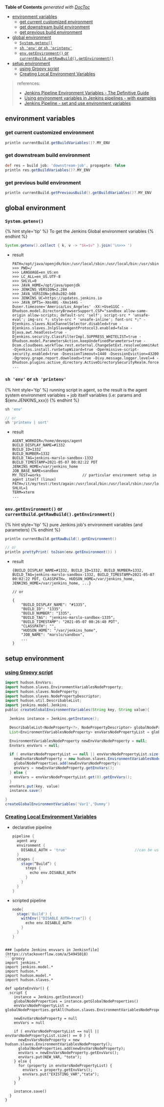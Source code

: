 <!-- START doctoc generated TOC please keep comment here to allow auto update -->
<!-- DON'T EDIT THIS SECTION, INSTEAD RE-RUN doctoc TO UPDATE -->
**Table of Contents**  *generated with [DocToc](https://github.com/thlorenz/doctoc)*

- [environment variables](#environment-variables)
  - [get current customized environment](#get-current-customized-environment)
  - [get downstream build environment](#get-downstream-build-environment)
  - [get previous build environment](#get-previous-build-environment)
- [global environment](#global-environment)
  - [`System.getenv()`](#systemgetenv)
  - [`sh 'env'` or `sh 'printenv'`](#sh-env-or-sh-printenv)
  - [`env.getEnvironment()` or `currentBuild.getRawBuild().getEnvironment()`](#envgetenvironment-or-currentbuildgetrawbuildgetenvironment)
- [setup environment](#setup-environment)
  - [using Groovy script](#using-groovy-script)
  - [Creating Local Environment Variables](#creating-local-environment-variables)

<!-- END doctoc generated TOC please keep comment here to allow auto update -->

> references:
> - [Jenkins Pipeline Environment Variables - The Definitive Guide](https://e.printstacktrace.blog/jenkins-pipeline-environment-variables-the-definitive-guide/)
> - [Using environment variables in Jenkins pipelines - with examples](https://tomd.xyz/jenkins-env-vars/)
> - [Jenkins Pipeline - set and use environment variables](https://code-maven.com/jenkins-pipeline-environment-variables)

## environment variables
### get current customized environment
```groovy
println currentBuild.getBuildVariables()?.MY_ENV
```

### get downstream build environment
```groovy
def res = build job: 'downstream-job', propagate: false
println res.getBuildVariables()?.MY_ENV
```

### get previous build environment
```groovy
println currentBuild.getPreviousBuild().getBuildVariables()?.MY_ENV
```

## global environment
### `System.getenv()`
{% hint style='tip' %}
To get the Jenkins Global environment variables
{% endhint %}

```groovy
System.getenv().collect { k, v -> "$k=$v" }.join('\n>>> ')
```
- result
  ```
  PATH=/opt/java/openjdk/bin:/usr/local/sbin:/usr/local/bin:/usr/sbin:/usr/bin:/sbin:/bin
  >>> PWD=/
  >>> LANGUAGE=en_US:en
  >>> LC_ALL=en_US.UTF-8
  >>> SHLVL=0
  >>> JAVA_HOME=/opt/java/openjdk
  >>> JENKINS_VERSION=2.284
  >>> JAVA_VERSION=jdk8u282-b08
  >>> JENKINS_UC=https://updates.jenkins.io
  >>> JAVA_OPTS=-Xms48G -Xmx144G -Duser.timezone='America/Los_Angeles' -XX:+UseG1GC -Dhudson.model.DirectoryBrowserSupport.CSP="sandbox allow-same-origin allow-scripts; default-src 'self'; script-src * 'unsafe-eval'; img-src *; style-src * 'unsafe-inline'; font-src *;" -Djenkins.slaves.NioChannelSelector.disabled=true -Djenkins.slaves.JnlpSlaveAgentProtocol3.enabled=false -Djava.awt.headless=true -Djenkins.security.ClassFilterImpl.SUPPRESS_WHITELIST=true -Dhudson.model.ParametersAction.keepUndefinedParameters=true -Dcom.cloudbees.workflow.rest.external.ChangeSetExt.resolveCommitAuthors=true -Djenkins.install.runSetupWizard=true -Dpermissive-script-security.enabled=true -DsessionTimeout=1440 -DsessionEviction=43200 -Dgroovy.grape.report.downloads=true -Divy.message.logger.level=4 -Dhudson.plugins.active_directory.ActiveDirectorySecurityRealm.forceLdaps=false
  ...
  ```

### `sh 'env'` or `sh 'printenv'`

{% hint style='tip' %}
running script in agent, so the result is the agent system environment variables + job itself variables (i.e: params and ${env.JENKINS_xxx})
{% endhint %}

```groovy
sh 'env'

// or
sh 'printenv | sort'
```
- result
  ```
  AGENT_WORKDIR=/home/devops/agent
  BUILD_DISPLAY_NAME=#1332
  BUILD_ID=1332
  BUILD_NUMBER=1332
  BUILD_TAG=jenkins-marslo-sandbox-1332
  BUILD_TIMESTAMP=2021-05-07 00:02:22 PDT
  JENKINS_HOME=/var/jenkins_home
  JOB_BASE_NAME=sandbox
  MY_TEST=works                   // particular environment setup in agent itself (linux)
  PATH=/it/my/test:/test/again:/usr/local/bin:/usr/local/sbin:/usr/local/bin:/usr/sbin:/usr/bin:/sbin:/bin
  SHLVL=1
  TERM=xterm
  ...
  ```

### `env.getEnvironment()` or `currentBuild.getRawBuild().getEnvironment()`

{% hint style='tip' %}
pure Jenkins job's environment variables (and parameters)
{% endhint %}

```groovy
println currentBuild.getRawBuild().getEnvironment()

// or
println prettyPrint( toJson(env.getEnvironment()) )
```

- result
  ```
  {BUILD_DISPLAY_NAME=#1332, BUILD_ID=1332, BUILD_NUMBER=1332, BUILD_TAG=jenkins-marslo-sandbox-1332, BUILD_TIMESTAMP=2021-05-07 00:02:22 PDT, CLASSPATH=, HUDSON_HOME=/var/jenkins_home, JENKINS_HOME=/var/jenkins_home, ...}

  // or

  {
      "BUILD_DISPLAY_NAME": "#1335",
      "BUILD_ID": "1335",
      "BUILD_NUMBER": "1335",
      "BUILD_TAG": "jenkins-marslo-sandbox-1335",
      "BUILD_TIMESTAMP": "2021-05-07 00:26:40 PDT",
      "CLASSPATH": "",
      "HUDSON_HOME": "/var/jenkins_home",
      "JOB_NAME": "marslo/sandbox",
      ...
  }
  ```

## setup environment
### [using Groovy script](https://www.lambdatest.com/blog/set-jenkins-pipeline-environment-variables-list/)
```groovy
import hudson.EnvVars;
import hudson.slaves.EnvironmentVariablesNodeProperty;
import hudson.slaves.NodeProperty;
import hudson.slaves.NodePropertyDescriptor;
import hudson.util.DescribableList;
import jenkins.model.Jenkins;
public createGlobalEnvironmentVariables(String key, String value){

  Jenkins instance = Jenkins.getInstance();

  DescribableList<NodeProperty<?>, NodePropertyDescriptor> globalNodeProperties = instance.getGlobalNodeProperties();
  List<EnvironmentVariablesNodeProperty> envVarsNodePropertyList = globalNodeProperties.getAll(EnvironmentVariablesNodeProperty.class);

  EnvironmentVariablesNodeProperty newEnvVarsNodeProperty = null;
  EnvVars envVars = null;

  if ( envVarsNodePropertyList == null || envVarsNodePropertyList.size() == 0 ) {
    newEnvVarsNodeProperty = new hudson.slaves.EnvironmentVariablesNodeProperty();
    globalNodeProperties.add(newEnvVarsNodeProperty);
    envVars = newEnvVarsNodeProperty.getEnvVars();
  } else {
    envVars = envVarsNodePropertyList.get(0).getEnvVars();
  }
  envVars.put(key, value)
  instance.save()

}
createGlobalEnvironmentVariables('Var1','Dummy')
```

### [Creating Local Environment Variables](https://www.lambdatest.com/blog/set-jenkins-pipeline-environment-variables-list/)
- declarative pipeline
  ```groovy
  pipeline {
    agent any
    environment {
      DISABLE_AUTH = 'true'                               //can be used in whole pipeline
    }
    stages {
      stage(“Build”) {
        steps {
          echo env.DISABLE_AUTH
        }
      }
    }
  }
  ```
- scripted pipeline
  ```groovy
  node{
    stage('Build') {
      withEnv(["DISABLE_AUTH=true"]) {
        echo env.DISABLE_AUTH
      }
    }
  }
```

### [update Jenkins envvars in Jenkisnfile](https://stackoverflow.com/a/54945018)
```groovy
import jenkins.*
import jenkins.model.*
import hudson.*
import hudson.model.*
import hudson.slaves.*

def updateEnvVar() {
  script {
    instance = Jenkins.getInstance()
    globalNodeProperties = instance.getGlobalNodeProperties()
    envVarsNodePropertyList = globalNodeProperties.getAll(hudson.slaves.EnvironmentVariablesNodeProperty.class)

    newEnvVarsNodeProperty = null
    envVars = null

    if ( envVarsNodePropertyList == null || envVarsNodePropertyList.size() == 0 ) {
      newEnvVarsNodeProperty = new hudson.slaves.EnvironmentVariablesNodeProperty();
      globalNodeProperties.add(newEnvVarsNodeProperty);
      envVars = newEnvVarsNodeProperty.getEnvVars();
      envVars.put(NEW_VAR, "toto");
    } else {
      for (property in envVarsNodePropertyList) {
        envVars = property.getEnvVars();
        envVars.put("EXISTING_VAR","tata");
      }
    }

    instance.save()
  }
}
```
